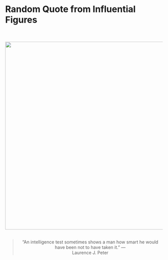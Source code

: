 # Random Quote from Influential Figures

<div align="center">
  <br>
  <br>
  <a href="https://en.wikipedia.org/wiki/Laurence_J._Peter" title="Laurence J. Peter - Wikipedia"><img src="https://upload.wikimedia.org/wikipedia/commons/thumb/3/39/Laurence_J._Peter%2C_1975.jpg/640px-Laurence_J._Peter%2C_1975.jpg" width="600px"></a>
  <br>
  <br>
  <blockquote>&ldquo;An intelligence test sometimes shows a man how smart he would have been not to have taken it.&rdquo; &mdash; <footer>Laurence J. Peter</footer></blockquote>
</div>
  